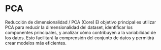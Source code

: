 # PCA
Reducción de dimensionalidad / PCA (Core)
El objetivo principal es utilizar PCA para reducir la dimensionalidad del dataset, identificar los componentes principales, y analizar cómo contribuyen a la variabilidad de los datos. Esto facilitará la comprensión del conjunto de datos y permitirá crear modelos más eficientes.
